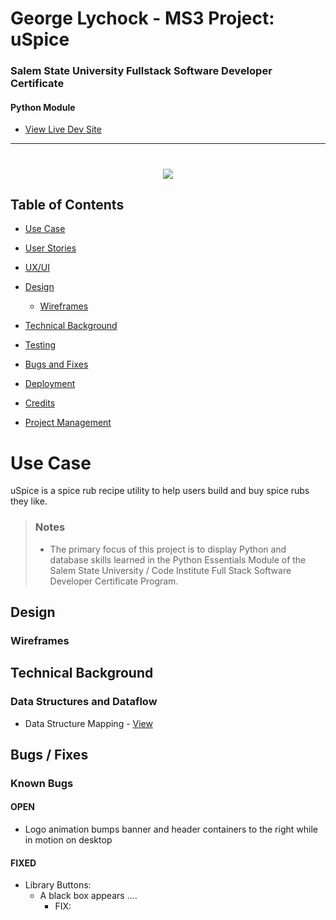 # George Lychock - MS3 Project: uSpice
### Salem State University Fullstack Software Developer Certificate
#### Python Module
-   [View Live Dev Site](https://www.georgelychock-career.com/pages/_sandbox/MS3/index.html)

<hr>

<h1 align="center"><img src="_documentation/look-and-feel/montage-screenshot.png" /></h1>

## Table of Contents

- [Use Case](#UC)

- [User Stories](#US)

- [UX/UI](#UXUI)

- [Design](#DES)
    -   [Wireframes](#WF)

- [Technical Background](#TECH)

- [Testing](TESTRM.md)

- [Bugs and Fixes](#BUGS)

- [Deployment](#DPLY)

- [Credits](#CREDS)

- [Project Management](#PROJ)


<a name="UC"></a>
# Use Case
uSpice is a spice rub recipe utility to help users build and buy spice rubs they like.

>
> ### Notes
>
>-   The primary focus of this project is to display Python and database skills learned in the Python Essentials Module of the Salem State University / Code Institute Full Stack Software Developer Certificate Program.

<a name="DES"></a>
## Design
<a name="WF"></a>
### Wireframes

<a name="TECH"></a>
## Technical Background
### Data Structures and Dataflow
-   Data Structure Mapping - [View](https://github.com/GeorgeLychock/georgelychock-career/blob/main/_documentation/_wireframes/georgelychock-career-desk-01.pdf)


<a name="BUGS"></a>
## Bugs / Fixes
### Known Bugs
#### OPEN 
-   Logo animation bumps banner and header containers to the right while in motion on desktop

#### FIXED
-   Library Buttons:
    -   A black box appears ....
        -   FIX: 